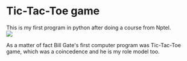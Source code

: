 # Tic-Tac-Toe game

This is my first program in python after doing a course from Nptel.</br>
![](https://drive.google.com/file/d/1310U9lUwSQkGNMWMm50TV3jrbtBjNKK0/view?usp=sharing)

As a matter of fact Bill Gate's first computer program was Tic-Tac-Toe game, which was a coincedence and he is my role model too.
